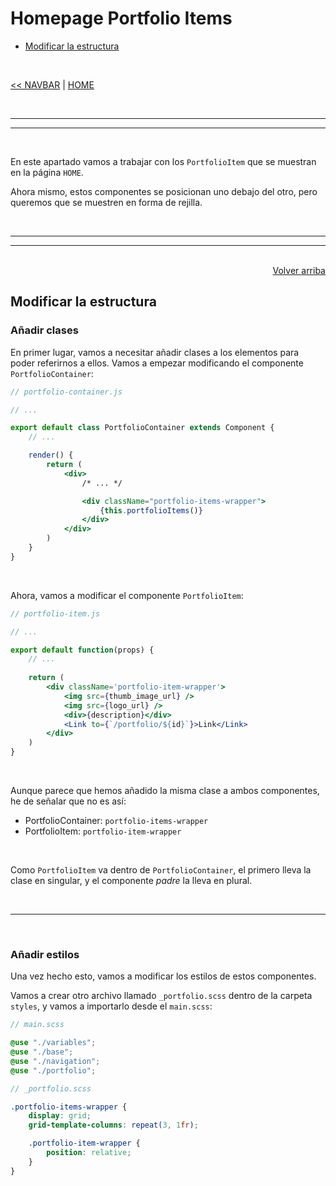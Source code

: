 # Homepage Portfolio Items

<div id="index"></div>

* [Modificar la estructura](#modificar-la-estructura)

<br/>

[<< NAVBAR](./18_navigation.md#navigation-component) | [HOME](../../../README.md#devcamp)


<br/><hr/>
<hr/><br/>

En este apartado vamos a trabajar con los `PortfolioItem` que se muestran en la página `HOME`.

Ahora mismo, estos componentes se posicionan uno debajo del otro, pero queremos que se muestren en forma de rejilla.


<br/><hr/>
<hr/><br/>


<div align="right">
    <a href="#index">Volver arriba</a>
</div>


## Modificar la estructura

### Añadir clases

En primer lugar, vamos a necesitar añadir clases a los elementos para poder referirnos a ellos. Vamos a empezar modificando el componente `PortfolioContainer`:

```jsx
// portfolio-container.js

// ...

export default class PortfolioContainer extends Component {
    // ...

    render() {
        return (
            <div>
                /* ... */

                <div className="portfolio-items-wrapper">
                    {this.portfolioItems()}
                </div>
            </div>
        )
    }
}
```

<br/>

Ahora, vamos a modificar el componente `PortfolioItem`:

```jsx
// portfolio-item.js

// ...

export default function(props) {
    // ...
    
    return (
        <div className='portfolio-item-wrapper'>
            <img src={thumb_image_url} />
            <img src={logo_url} />
            <div>{description}</div>
            <Link to={`/portfolio/${id}`}>Link</Link>
        </div>
    )
}
```

<br/>

Aunque parece que hemos añadido la misma clase a ambos componentes, he de señalar que no es así:

* PortfolioContainer: `portfolio-items-wrapper`
* PortfolioItem: `portfolio-item-wrapper`

<br/>

Como `PortfolioItem` va dentro de `PortfolioContainer`, el primero lleva la clase en singular, y el componente *padre* la lleva en plural.


<br/><hr/><br/>


### Añadir estilos

Una vez hecho esto, vamos a modificar los estilos de estos componentes.

Vamos a crear otro archivo llamado `_portfolio.scss` dentro de la carpeta `styles`, y vamos a importarlo desde el `main.scss`:

```scss
// main.scss

@use "./variables";
@use "./base";
@use "./navigation";
@use "./portfolio";
```

```scss
// _portfolio.scss

.portfolio-items-wrapper {
    display: grid;
    grid-template-columns: repeat(3, 1fr);

    .portfolio-item-wrapper {
        position: relative;
    }
}
```